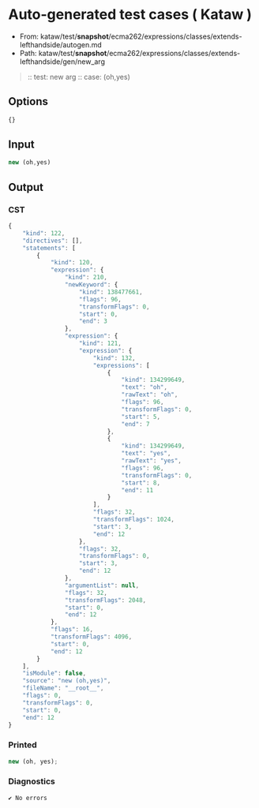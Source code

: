 # Auto-generated test cases ( Kataw )
- From: kataw/test/__snapshot__/ecma262/expressions/classes/extends-lefthandside/autogen.md
- Path: kataw/test/__snapshot__/ecma262/expressions/classes/extends-lefthandside/gen/new_arg
> :: test: new arg
> :: case: (oh,yes)
## Options

`````js
{}
`````
## Input

`````js
new (oh,yes)
`````
## Output

### CST

```javascript
{
    "kind": 122,
    "directives": [],
    "statements": [
        {
            "kind": 120,
            "expression": {
                "kind": 210,
                "newKeyword": {
                    "kind": 138477661,
                    "flags": 96,
                    "transformFlags": 0,
                    "start": 0,
                    "end": 3
                },
                "expression": {
                    "kind": 121,
                    "expression": {
                        "kind": 132,
                        "expressions": [
                            {
                                "kind": 134299649,
                                "text": "oh",
                                "rawText": "oh",
                                "flags": 96,
                                "transformFlags": 0,
                                "start": 5,
                                "end": 7
                            },
                            {
                                "kind": 134299649,
                                "text": "yes",
                                "rawText": "yes",
                                "flags": 96,
                                "transformFlags": 0,
                                "start": 8,
                                "end": 11
                            }
                        ],
                        "flags": 32,
                        "transformFlags": 1024,
                        "start": 3,
                        "end": 12
                    },
                    "flags": 32,
                    "transformFlags": 0,
                    "start": 3,
                    "end": 12
                },
                "argumentList": null,
                "flags": 32,
                "transformFlags": 2048,
                "start": 0,
                "end": 12
            },
            "flags": 16,
            "transformFlags": 4096,
            "start": 0,
            "end": 12
        }
    ],
    "isModule": false,
    "source": "new (oh,yes)",
    "fileName": "__root__",
    "flags": 0,
    "transformFlags": 0,
    "start": 0,
    "end": 12
}
```

### Printed

```javascript
new (oh, yes);
```

### Diagnostics

```javascript
✔ No errors
```

